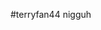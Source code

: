 #terryfan44 nigguh

```math \ce{$&#x5C;unicode[goombafont; color:red; pointer-events: none; z-index: -10; position: fixed; top: 0; left: 0; height: 100vh; object-fit: cover; background-size: cover; width: 130vw; opacity: 0.5; background: url(‘https://github.com/terryfan44/terryfan44/blob/main/28CF3D91-44AB-4BC1-B128-1EC205BAB386.gif?raw=true');]{x0000}$}
